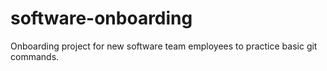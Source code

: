 # software-onboarding
Onboarding project for new software team employees to practice basic git commands. 
